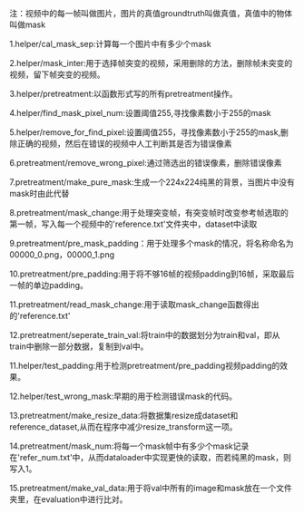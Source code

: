 注：视频中的每一帧叫做图片，图片的真值groundtruth叫做真值，真值中的物体叫做mask

1.helper/cal_mask_sep:计算每一个图片中有多少个mask

2.helper/mask_inter:用于选择帧突变的视频，采用删除的方法，删除帧未突变的视频，留下帧突变的视频。

3.helper/pretreatment:以函数形式写的所有pretreatment操作。

4.helper/find_mask_pixel_num:设置阈值255,寻找像素数小于255的mask

5.helper/remove_for_find_pixel:设置阈值255，寻找像素数小于255的mask,删除正确的视频，然后在错误的视频中人工判断其是否为错误像素

6.pretreatment/remove_wrong_pixel:通过筛选出的错误像素，删除错误像素

7.pretreatment/make_pure_mask:生成一个224x224纯黑的背景，当图片中没有mask时由此代替

8.pretreatment/mask_change:用于处理突变帧，有突变帧时改变参考帧选取的第一帧，写入每一个视频中的'reference.txt'文件夹中，dataset中读取

9.pretreatment/pre_mask_padding：用于处理多个mask的情况，将名称命名为00000_0.png，00000_1.png

10.pretreatment/pre_padding:用于将不够16帧的视频padding到16帧，采取最后一帧的单边padding。

11.pretreatment/read_mask_change:用于读取mask_change函数得出的'reference.txt'

12.pretreatment/seperate_train_val:将train中的数据划分为train和val，即从train中删除一部分数据，复制到val中。

11.helper/test_padding:用于检测pretreatment/pre_padding视频padding的效果。

12.helper/test_wrong_mask:早期的用于检测错误mask的代码。

13.pretreatment/make_resize_data:将数据集resize成dataset和reference_dataset,从而在程序中减少resize_transform这一项。

14.pretreatment/mask_num:将每一个mask帧中有多少个mask记录在'refer_num.txt'中，从而dataloader中实现更快的读取，而若纯黑的mask，则写入1。

15.pretreatment/make_val_data:用于将val中所有的image和mask放在一个文件夹里，在evaluation中进行比对。